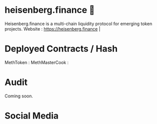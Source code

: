 # heisenberg.finance 🧪

Heisenberg.finance is a multi-chain liquidity protocol for emerging token projects.
Website : https://heisenberg.finance |




# Deployed Contracts / Hash
MethToken :
MethMasterCook :

# Audit
Coming soon.

# Social Media
